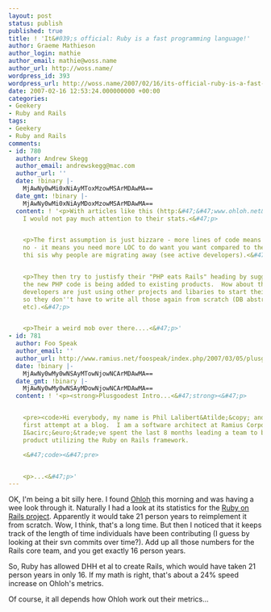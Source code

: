 ```yaml
---
layout: post
status: publish
published: true
title: ! 'It&#039;s official: Ruby is a fast programming language!'
author: Graeme Mathieson
author_login: mathie
author_email: mathie@woss.name
author_url: http://woss.name/
wordpress_id: 393
wordpress_url: http://woss.name/2007/02/16/its-official-ruby-is-a-fast-programming-language/
date: 2007-02-16 12:53:24.000000000 +00:00
categories:
- Geekery
- Ruby and Rails
tags:
- Geekery
- Ruby and Rails
comments:
- id: 780
  author: Andrew Skegg
  author_email: andrewskegg@mac.com
  author_url: ''
  date: !binary |-
    MjAwNy0wMi0xNiAyMToxMzowMSArMDAwMA==
  date_gmt: !binary |-
    MjAwNy0wMi0xNiAyMDoxMzowMSArMDAwMA==
  content: ! '<p>With articles like this (http:&#47;&#47;www.ohloh.net&#47;articles&#47;php_eats_rails)
    I would not pay much attention to their stats.<&#47;p>


    <p>The first assumption is just bizzare - more lines of code means more popular.  Umm,
    no - it means you need more LOC to do want you want compared to the others and
    thi sis why people are migrating away (see active developers).<&#47;p>


    <p>They then try to justisfy their "PHP eats Rails" heading by suggesting all
    the new PHP code is being added to existing products.  How about the remaining
    developers are just using other projects and libaries to start their projects,
    so they don''t have to write all those again from scratch (DB abstractions, validations,
    etc).<&#47;p>


    <p>Their a weird mob over there....<&#47;p>'
- id: 781
  author: Foo Speak
  author_email: ''
  author_url: http://www.ramius.net/foospeak/index.php/2007/03/05/plusgoodest-intro/
  date: !binary |-
    MjAwNy0wMy0wNSAyMTowNjowNCArMDAwMA==
  date_gmt: !binary |-
    MjAwNy0wMy0wNSAyMDowNjowNCArMDAwMA==
  content: ! '<p><strong>Plusgoodest Intro...<&#47;strong><&#47;p>


    <pre><code>Hi everybody, my name is Phil Lalibert&Atilde;&copy; and this is my
    first attempt at a blog.  I am a software architect at Ramius Corporation where
    I&acirc;&euro;&trade;ve spent the last 8 months leading a team to build a new
    product utilizing the Ruby on Rails framework.

    <&#47;code><&#47;pre>


    <p>...<&#47;p>'
---
```

OK, I'm being a bit silly here.  I found [Ohloh](http:&#47;&#47;www.ohloh.net&#47;) this morning and was having a wee look through it.  Naturally I had a look at its statistics for the [Ruby on Rails project](http:&#47;&#47;www.ohloh.net&#47;projects&#47;34).  Apparently it would take 21 person years to reimplement it from scratch.  Wow, I think, that's a long time.  But then I noticed that it keeps track of the length of time individuals have been contributing (I guess by looking at their svn commits over time?).  Add up all those numbers for the Rails core team, and you get exactly 16 person years.

So, Ruby has allowed DHH et al to create Rails, which would have taken 21 person years in only 16.  If my math is right, that's about a 24% speed increase on Ohloh's metrics.

Of course, it all depends how Ohloh work out their metrics...

